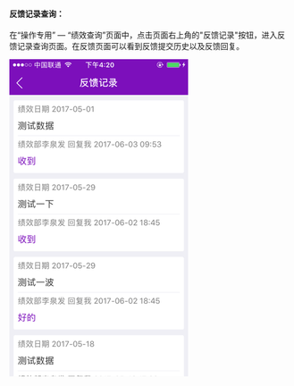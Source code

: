 #### 反馈记录查询：

在“操作专用” — “绩效查询”页面中，点击页面右上角的"反馈记录"按钮，进入反馈记录查询页面。在反馈页面可以看到反馈提交历史以及反馈回复。

![](/assets/IMG_0132.png)

